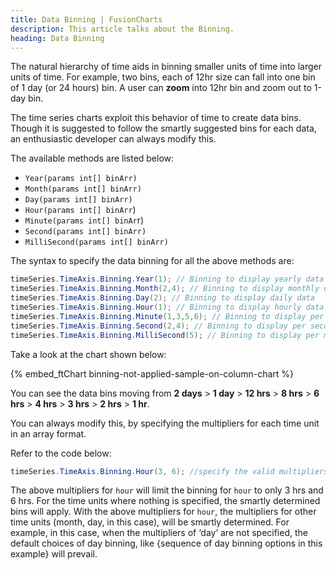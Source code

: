 ```yaml
---
title: Data Binning | FusionCharts
description: This article talks about the Binning.
heading: Data Binning
---
```


The natural hierarchy of time aids in binning smaller units of time into larger units of time. For example, two bins, each of 12hr size can fall into one bin of 1 day (or 24 hours) bin. A user can **zoom** into 12hr bin and zoom out to 1-day bin.

The time series charts exploit this behavior of time to create data bins. Though it is suggested to follow the smartly suggested bins for each data, an enthusiastic developer can always modify this.

The available methods are listed below:

- `Year(params int[] binArr)`
- `Month(params int[] binArr)`
- `Day(params int[] binArr)`
- `Hour(params int[] binArr`)
- `Minute(params int[] binAr`r)
- `Second(params int[] binArr)`
- `MilliSecond(params int[] binArr)`

The syntax to specify the data binning for all the above methods are:

```csharp
timeSeries.TimeAxis.Binning.Year(1); // Binning to display yearly data
timeSeries.TimeAxis.Binning.Month(2,4); // Binning to display monthly data
timeSeries.TimeAxis.Binning.Day(2); // Binning to display daily data
timeSeries.TimeAxis.Binning.Hour(1); // Binning to display hourly data
timeSeries.TimeAxis.Binning.Minute(1,3,5,6); // Binning to display per minute data
timeSeries.TimeAxis.Binning.Second(2,4); // Binning to display per second data
timeSeries.TimeAxis.Binning.MilliSecond(5); // Binning to display per millisecond data
```

Take a look at the chart shown below:

{% embed_ftChart binning-not-applied-sample-on-column-chart %}

You can see the data bins moving from **2 days** > **1 day** > **12 hrs** > **8 hrs** > **6 hrs** > **4 hrs** > **3 hrs** > **2 hrs** > **1 hr**.

You can always modify this, by specifying the multipliers for each time unit in an array format.

Refer to the code below:

```csharp
timeSeries.TimeAxis.Binning.Hour(3, 6); //specify the valid multipliers
```

The above multipliers for `hour` will limit the binning for `hour` to only 3 hrs and 6 hrs. For the time units where nothing is specified, the smartly determined bins will apply. With the above multipliers for `hour`, the multipliers for other time units (month, day, in this case), will be smartly determined. For example, in this case, when the multipliers of ‘day’ are not specified, the default choices of day binning, like {sequence of day binning options in this example} will prevail.
